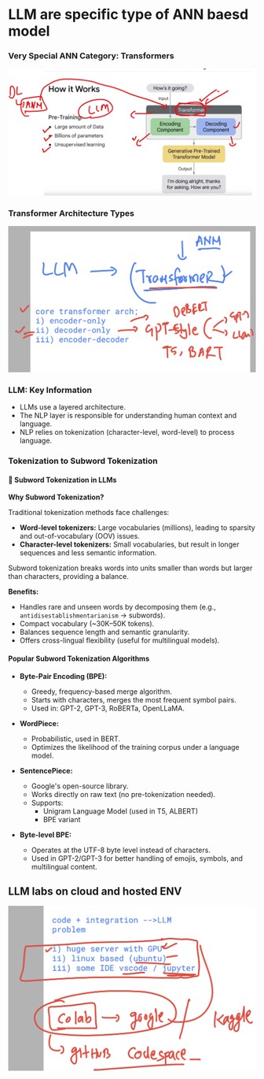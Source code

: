 #  LLM are specific type of  ANN baesd model 

### Very Special ANN Category: Transformers

![ANN Diagram](ann1.png)

### Transformer Architecture Types

![Transformer Architecture](ann2.png)

### LLM: Key Information

- LLMs use a layered architecture.
- The NLP layer is responsible for understanding human context and language.
- NLP relies on tokenization (character-level, word-level) to process language.

### Tokenization to Subword Tokenization

#### 🧩 Subword Tokenization in LLMs

**Why Subword Tokenization?**

Traditional tokenization methods face challenges:

- **Word-level tokenizers:** Large vocabularies (millions), leading to sparsity and out-of-vocabulary (OOV) issues.
- **Character-level tokenizers:** Small vocabularies, but result in longer sequences and less semantic information.

Subword tokenization breaks words into units smaller than words but larger than characters, providing a balance.

**Benefits:**

- Handles rare and unseen words by decomposing them (e.g., `antidisestablishmentarianism` → subwords).
- Compact vocabulary (~30K–50K tokens).
- Balances sequence length and semantic granularity.
- Offers cross-lingual flexibility (useful for multilingual models).

#### Popular Subword Tokenization Algorithms

- **Byte-Pair Encoding (BPE):**
    - Greedy, frequency-based merge algorithm.
    - Starts with characters, merges the most frequent symbol pairs.
    - Used in: GPT-2, GPT-3, RoBERTa, OpenLLaMA.

- **WordPiece:**
    - Probabilistic, used in BERT.
    - Optimizes the likelihood of the training corpus under a language model.

- **SentencePiece:**
    - Google's open-source library.
    - Works directly on raw text (no pre-tokenization needed).
    - Supports:
        - Unigram Language Model (used in T5, ALBERT)
        - BPE variant

- **Byte-level BPE:**
    - Operates at the UTF-8 byte level instead of characters.
    - Used in GPT-2/GPT-3 for better handling of emojis, symbols, and multilingual content.

## LLM labs on cloud and hosted ENV 

<img src="lab1.png">

